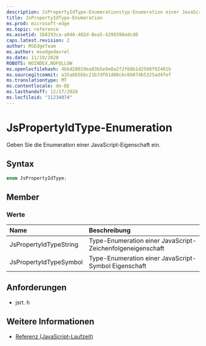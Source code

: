 ```yaml
---
description: JsPropertyIdType-Enumerationstyp-Enumeration einer JavaScript-Eigenschaft
title: JsPropertyIdType-Enumeration
ms.prod: microsoft-edge
ms.topic: reference
ms.assetid: 1b8293ca-a040-402d-8ea5-4299390adcd0
caps.latest.revision: 2
author: MSEdgeTeam
ms.author: msedgedevrel
ms.date: 11/19/2020
ROBOTS: NOINDEX,NOFOLLOW
ms.openlocfilehash: 4bbd28019ea83b5e9e8a2f2f68b1d2598f92401b
ms.sourcegitcommit: a35a6b5bbc21b7df61d08cbc6b074b5325ad4fef
ms.translationtype: MT
ms.contentlocale: de-DE
ms.lasthandoff: 12/17/2020
ms.locfileid: "11234074"
---
```

# JsPropertyIdType-Enumeration  

Geben Sie die Enumeration einer JavaScript-Eigenschaft ein.  

## Syntax  

```cpp
enum JsPropertyIdType;  
```  

## Member  

### Werte  

| Name | Beschreibung |  
|:--- |:--- |  
| JsPropertyIdTypeString | Type-Enumeration einer JavaScript-Zeichenfolgeneigenschaft |  
| JsPropertyIdTypeSymbol | Type-Enumeration einer JavaScript-Symbol Eigenschaft |  

## Anforderungen  

*   jsrt. h  

## Weitere Informationen  

*   [Referenz (JavaScript-Laufzeit)](../chakra-hosting/reference-javascript-runtime.md)  
